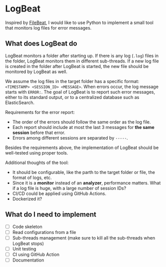 # LogBeat

Inspired by [FileBeat](https://www.elastic.co/beats/filebeat), I would like to use Python to implement a small tool that monitors log files for error messages.

## What does LogBeat do

LogBeat monitors a folder after starting up. If there is any log (`.log`) files in the folder, LogBeat monitors them in different sub-threads. If a new log file is created in the folder after LogBeat is started, the new file should be monitored by LogBeat as well.

We assume the log files in the target folder has a specific format: `<TIMESTAMP> <SESSION_ID> <MESSAGE>`. When errors occur, the log message starts with `ERROR:`. The goal of LogBeat is to report such error messages, either to its standard output, or to a centralized database such as ElasticSearch.

Requirements for the error report:

- The order of the errors should follow the same order as the log file.
- Each report should include at most the last 3 messages for **the same session** before that error.
- Errors among different sessions are separated by `-----`.

Besides the requirements above, the implementation of LogBeat should be well-tested using proper tools.

Additional thoughts of the tool:

- It should be configurable, like the parth to the target folder or file, the format of logs, etc.
- Since it is a **monitor** instead of an **analyzer**, performance matters. What if a log file is huge, with a large number of session IDs?
- CI/CD could be applied using GitHub Actions.
- Dockerized it?

## What do I need to implement

- [ ] Code skeleton
- [ ] Read configurations from a file
- [ ] Sub-threads management (make sure to kill all the sub-threads when LogBeat stops)
- [ ] Unit testing
- [ ] CI using GitHub Action
- [ ] Documentation
